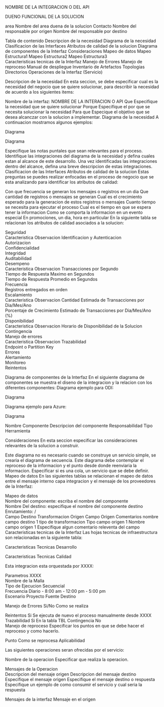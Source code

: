 NOMBRE DE LA INTEGRACION O DEL API

DUENO FUNCIONAL DE LA SOLUCION

area	Nombre del area duena de la solucion
Contacto	Nombre del responsable por origen
Nombre del responsable por destino

Tabla de contenido
Descripcion de la necesidad
Diagrama de la necesidad
Clasificacion de las Interfaces
Atributos de calidad de la solucion
Diagrama de componentes de la Interfaz
Consideraciones
Mapeo de datos
	Mapeo Estructura1
	Mapeo Estructura2
	Mapeo Estructura3	
Caracteristicas tecnicas de la Interfaz
Manejo de Errores
Manejo de reproceso
Manual de despliegue
Inventario de Artefactos
Topologias
Directorios
Operaciones de la Interfaz (Servicio)


Descripcion de la necesidad
En esta seccion, se debe especificar cual es la necesidad del negocio que se quiere solucionar, para describir la necesidad de acuerdo a los siguientes items:

Nombre de la interfaz:	NOMBRE DE LA INTERACION O API
Que	Especifique la necesidad que se quiere solucionar
Porque	Especifique el por que se necesita solucionar la necesidad
Para que	Especique el objetivo que se desea alcanczar con la solucion a implementar.
Diagrama de la necesidad
A continuacion mostramos algunos ejemplos:

Diagrama

Diagrama

Especifique las notas puntales que sean relevantes para el proceso.
Identifique las integraciones del diagrama de la necesidad y defina cuales estan al alcance de este desarrollo.
Una vez identificadas las integraciones dentro del alcance, defina una breve descripcion de estas integraciones.
Clasificacion de las Interfaces
Atributos de calidad de la solucion
Estas preguntas se puedes realizar enfocadas en el proceso de negocio que se esta analizando para identificar los atributos de calidad:

Con que frecuencia se generan los mensajes o registros en un dia
Que cantidad de registros o mensajes se generan
Cual es el crecimiento esperado para la generacion de estos registros o mensajes
Cuanto tiempo se necesita para ejecutar el proceso
Cual es el tiempo en que se espera tener la informacion
Como se comporta la informacion en un evento especial En promociones, un dia, hora en particular
En la siguiente tabla se relacionan los atributos de calidad asociados a la solucion:

Seguridad		
Caracteristica	Observacion	
Identificacion y Autenticacion		
Autorizacion		
Confidencialidad		
Integridad		
Auditabilidad		
Desempeno		
Caracteristica	Observacion	
Transacciones por Segundo		
Tiempo de Respuesta Maximo en Segundos		
Tiempo de Respuesta Promedio en Segundos		
Frecuencia		
Registros entregados en orden		
Escalamiento		
Caracteristica	Observacion	
Cantidad Estimada de Transacciones por Dia/Mes/Ano		
Porcentaje de Crecimiento Estimado de Transacciones por Dia/Mes/Ano (%)		
Disponibilidad		
Caracteristica	Observacion	
Horario de Disponibilidad de la Solucion		
Contingencia		
Manejo de errores		
Caracteristica	Observacion	
Trazabilidad		
Endpoint o Partition Key		
Errores		
Alertamiento		
Monitoreo		
Reintentos		


Diagrama de componentes de la Interfaz
En el siguiente diagrama de componentes se muestra el diseno de la integracion y la relacion con los diferentes componentes: Diagrama ejemplo para ODI:

Diagrama

Diagrama ejemplo para Azure:

Diagrama

Nombre Componente	Descripcion del componente	Responsabilidad	Tipo	Herramienta

Consideraciones
En esta seccion especificar las consideraciones relevantes de la solucion a construir.

Este diagrama no es necesario cuando se construye un servicio simple, se crearia el diagrama de secuencia.
Este diagrama debe contemplar el reproceso de la informacion y el punto desde donde reenviaria la informacion.
Especificar si es una cola, un servicio que se debe definir.
Mapeo de datos
En las siguientes tablas se relacionan el mapeo de datos entre el mensaje interno capa integracion y el mensaje de los proveedores de la Interfaz:

Mapeo de datos				
Nombre del componente: escriba el nombre del componente				
Nombre Del destino: especifique el nombre del componente destino				
Enrutamiento: /				
Campo Destino	Transformacion	Origen	Campo Origen	Comentarios
nombre campo destino 1	tipo de transformacion	Tipo campo origen 1	Nombre campo origen 1	Especifique algun comentario releventa del campo
Caracteristicas tecnicas de la Interfaz
Las hojas tecnicas de infraestructura son relacionadas en la siguiente tabla:

Caracteristicas Tecnicas Desarrollo						

Caracteristicas Tecnicas Calidad						


Esta integracion esta orquestada por XXXX:

Parametros XXXX			
Nombre de la Malla	
Tipo de Ejecucion	Secuencial		
Frecuencia	Diario - 8:00 am - 12:00 pm - 5:00 pm		
Escenario	Proyecto	Fuente	Destino

Manejo de Errores
Si/No	Como se realiza

Reintentos	Si	Se ejecuta de nuevo el proceso manualmente desde XXXX
Trazabilidad	Si	En la tabla TBL
Contingencia	No	
Manejo de reproceso
Especificar los puntos en que se debe hacer el reproceso y como hacerlo.

Punto	Como se reprocesa	Aplicabilidad

Las siguientes operaciones seran ofrecidas por el servicio:

Nombre de la operacion
Especificar que realiza la operacion.

Mensajes de la Operacion	
Descripcion del mensaje origen	Descripcion del mensaje destino
Especifique el mensaje origen	Especifique el mensaje destino o respuesta
Especifique un ejemplo de como consumir el servicio y cual seria la respuesta

Mensajes de la interfaz
Mensaje en el origen
